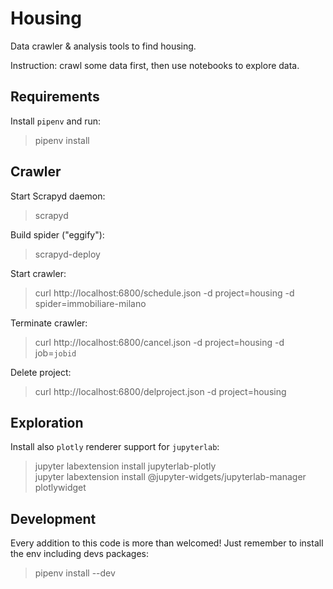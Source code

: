 # Housing
Data crawler & analysis tools to find housing.

Instruction: crawl some data first, then use notebooks to explore data.

## Requirements
Install `pipenv` and run:
> pipenv install

## Crawler
Start Scrapyd daemon:
> scrapyd

Build spider ("eggify"):
> scrapyd-deploy

Start crawler:
> curl http://localhost:6800/schedule.json -d project=housing -d spider=immobiliare-milano

Terminate crawler:
> curl http://localhost:6800/cancel.json -d project=housing -d job=`jobid`

Delete project:
> curl http://localhost:6800/delproject.json -d project=housing


## Exploration
Install also `plotly` renderer support for `jupyterlab`:
> jupyter labextension install jupyterlab-plotly  
> jupyter labextension install @jupyter-widgets/jupyterlab-manager plotlywidget


## Development
Every addition to this code is more than welcomed! Just remember to install the env including devs packages:
> pipenv install --dev


